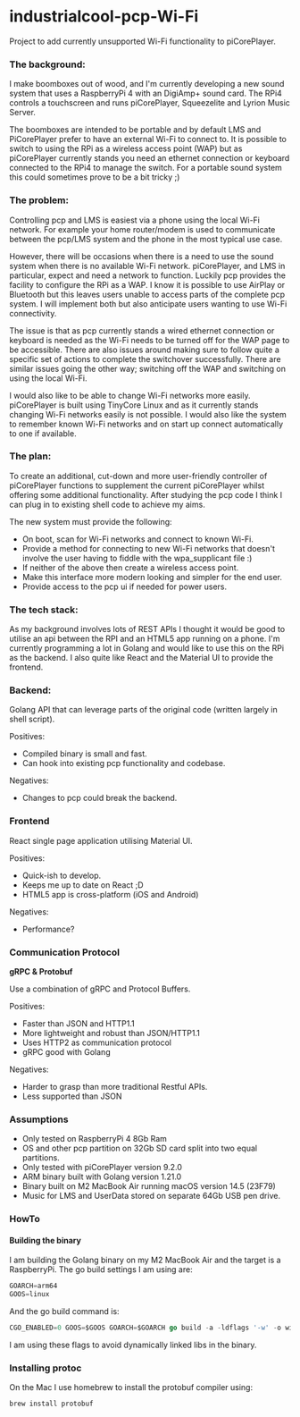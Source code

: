 # industrialcool-pcp-Wi-Fi
Project to add currently unsupported Wi-Fi functionality to piCorePlayer.

### The background:
I make boomboxes out of wood, and I'm currently developing a new sound system that uses a RaspberryPi 4 with an DigiAmp+ sound card. The RPi4 controls a touchscreen and runs piCorePlayer, Squeezelite and Lyrion Music Server.

The boomboxes are intended to be portable and by default LMS and PiCorePlayer prefer to have an external Wi-Fi to connect to. It is possible to switch to using the RPi as a wireless access point (WAP) but as piCorePlayer currently stands you need an ethernet connection or keyboard connected to the RPi4 to manage the switch. For a portable sound system this could sometimes prove to be a bit tricky ;)

### The problem:
Controlling pcp and LMS is easiest via a phone using the local Wi-Fi network. For example your home router/modem is used to communicate between the pcp/LMS system and the phone in the most typical use case.

However, there will be occasions when there is a need to use the sound system when there is no available Wi-Fi network. piCorePlayer, and LMS in particular, expect and need a network to function. Luckily pcp provides the facility to configure the RPi as a WAP. I know it is possible to use AirPlay or Bluetooth but this leaves users unable to access parts of the complete pcp system. I will implement both but also anticipate users wanting to use Wi-Fi connectivity.

The issue is that as pcp currently stands a wired ethernet connection or keyboard is needed as the Wi-Fi needs to be turned off for the WAP page to be accessible. There are also issues around making sure to follow quite a specific set of actions to complete the switchover successfully. There are similar issues going the other way; switching off the WAP and switching on using the local Wi-Fi.

I would also like to be able to change Wi-Fi networks more easily. piCorePlayer is built using TinyCore Linux and as it currently stands changing Wi-Fi networks easily is not possible. I would also like the system to remember known Wi-Fi networks and on start up connect automatically to one if available.

### The plan:
To create an additional, cut-down and more user-friendly controller of piCorePlayer functions to supplement the current piCorePlayer whilst offering some additional functionality. After studying the pcp code I think I can plug in to existing shell code to achieve my aims. 

The new system must provide the following:

* On boot, scan for Wi-Fi networks and connect to known Wi-Fi.
* Provide a method for connecting to new Wi-Fi networks that doesn't involve the user having to fiddle with the wpa_supplicant file :)
* If neither of the above then create a wireless access point.
* Make this interface more modern looking and simpler for the end user.
* Provide access to the pcp ui if needed for power users.

### The tech stack:
As my background involves lots of REST APIs I thought it would be good to utilise an api between the RPI and an HTML5 app running on a phone. I'm currently programming a lot in Golang and would like to use this on the RPi as the backend. I also quite like React and the Material UI to provide the frontend.

### Backend:

Golang API that can leverage parts of the original code (written largely in shell script).

Positives:
* Compiled binary is small and fast.
* Can hook into existing pcp functionality and codebase.

Negatives:
* Changes to pcp could break the backend.

### Frontend

React single page application utilising Material UI.

Positives:
* Quick-ish to develop.
* Keeps me up to date on React ;D
* HTML5 app is cross-platform (iOS and Android)

Negatives:
* Performance?

### Communication Protocol

**gRPC & Protobuf** 

Use a combination of gRPC and Protocol Buffers.

Positives:
* Faster than JSON and HTTP1.1
* More lightweight and robust than JSON/HTTP1.1
* Uses HTTP2 as communication protocol
* gRPC good with Golang

Negatives:
* Harder to grasp than more traditional Restful APIs.
* Less supported than JSON

### Assumptions
* Only tested on RaspberryPi 4 8Gb Ram
* OS and other pcp partition on 32Gb SD card split into two equal partitions.
* Only tested with piCorePlayer version 9.2.0
* ARM binary built with Golang version 1.21.0
* Binary built on M2 MacBook Air running macOS version 14.5 (23F79)
* Music for LMS and UserData stored on separate 64Gb USB pen drive.

### HowTo

#### Building the binary
I am building the Golang binary on my M2 MacBook Air and the target is a RaspberryPi.  The go build settings I am using are:

```go
GOARCH=arm64
GOOS=linux
```

And the go build command is:

```go
CGO_ENABLED=0 GOOS=$GOOS GOARCH=$GOARCH go build -a -ldflags '-w' -o wifiplus
```

I am using these flags to avoid dynamically linked libs in the binary.

### Installing protoc

On the Mac I use homebrew to install the protobuf compiler using:

```
brew install protobuf
```
